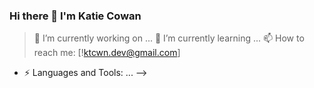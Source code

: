### Hi there 👋 I'm Katie Cowan

> 🔭 I’m currently working on ...
> 🌱 I’m currently learning ...
> 📫 How to reach me: [!ktcwn.dev@gmail.com]

- ⚡ Languages and Tools: ...
-->
